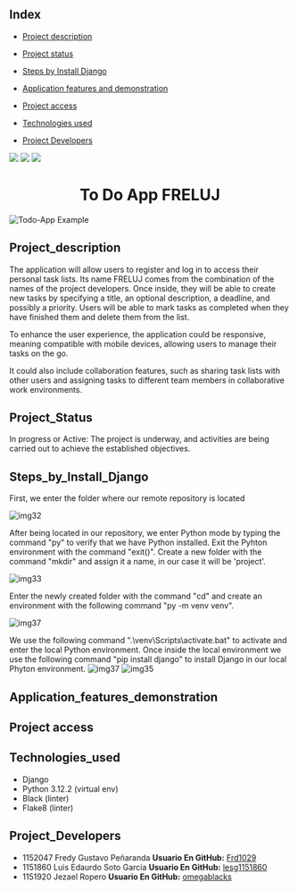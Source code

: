 ## Index

* [Project description](#Project_description)

* [Project status](#Project_Status)

* [Steps by Install Django](#Steps_by_Install_Django)

* [Application features and demonstration](#Application_features_demonstration)

* [Project access](#Project_access)

* [Technologies used](#Technologies_used)

* [Project Developers](#personas-desarrolladores)

  
<p align="left">
   <img src="https://img.shields.io/badge/STATUS-IN%20PROGRESS-green">
   <img src="https://img.shields.io/badge/License-UFPS-red">
   <img src="https://img.shields.io/badge/Python-3.12.2-blue">
   </p>

<h1 align="center"> To Do App FRELUJ </h1>

![Todo-App Example](https://github.com/Frd1029/to_do_app/assets/75369255/5a5849fe-5170-4f8b-83c4-173622ca9b28)

## Project_description

The application will allow users to register and log in to access their personal task lists. Its name FRELUJ comes from the combination of the names of the project developers.
Once inside, they will be able to create new tasks by specifying a title, an optional description, a deadline, and possibly a priority.
Users will be able to mark tasks as completed when they have finished them and delete them from the list.

To enhance the user experience, the application could be responsive, meaning compatible with mobile devices, allowing users to manage their tasks on the go.

It could also include collaboration features, such as sharing task lists with other users and assigning tasks to different team members in collaborative work environments.

## Project_Status

In progress or Active: The project is underway, and activities are being carried out to achieve the established objectives.

## Steps_by_Install_Django

First, we enter the folder where our remote repository is located

![img32](https://github.com/Frd1029/to_do_app/assets/75369255/33893a9f-dbbf-461e-8319-a5ff02509920)

After being located in our repository, we enter Python mode by typing the command "py" to verify that we have Python installed. Exit the Pyhton environment with the command "exit()". Create a new folder with the command "mkdir" and assign it a name, in our case it will be 'project'.

![img33](https://github.com/Frd1029/to_do_app/assets/75369255/717c0d2f-fd16-4258-a314-c5c4936078e2)

Enter the newly created folder with the command "cd" and create an environment with the following command "py -m venv venv".

![img37](https://github.com/Frd1029/to_do_app/assets/75369255/2381d277-5b0c-4095-add2-12dcf17374b4)

We use the following command ".\venv\Scripts\activate.bat" to activate and enter the local Python environment. Once inside the local environment we use the following command "pip install django" to install Django in our local Phyton environment.
![img37](https://github.com/Frd1029/to_do_app/assets/75369255/15d1608d-ae14-4070-9c09-73a05a508363)
![img35](https://github.com/Frd1029/to_do_app/assets/75369255/3b7e2dc4-196e-4ecd-a3c9-7281542f2938)

## Application_features_demonstration

## Project access

## Technologies_used

* Django
* Python 3.12.2 (virtual env)
* Black (linter)
* Flake8 (linter)

## Project_Developers

- 1152047 Fredy Gustavo Peñaranda 
    **Usuario En GitHub:** [Frd1029](https://github.com/Frd1029)
- 1151860 Luis Edaurdo Soto García 
    **Usuario En GitHub:** [lesg1151860](https://github.com/lesg1151860)
- 1151920 Jezael Ropero 
    **Usuario En GitHub:** [omegablacks](https://github.com/omegablacks)
